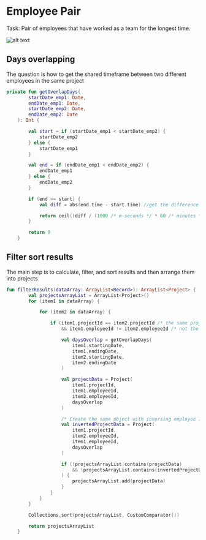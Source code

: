 # Employee Pair

Task: Pair of employees that have worked as a team for the longest time.

![alt text](https://github.com/mahmoudmagdi/mahmoud-elkhlafawi-employee/image.gif)

## Days overlapping

The question is how to get the shared timeframe between two different employees in the same project
```kotlin
private fun getOverlapDays(
        startDate_emp1: Date,
        endDate_emp1: Date,
        startDate_emp2: Date,
        endDate_emp2: Date
    ): Int {

        val start = if (startDate_emp1 < startDate_emp2) {
            startDate_emp2
        } else {
            startDate_emp1
        }

        val end = if (endDate_emp1 < endDate_emp2) {
            endDate_emp1
        } else {
            endDate_emp2
        }

        if (end >= start) {
            val diff = abs(end.time - start.time) //get the difference between two dates

            return ceil((diff / (1000 /* m-seconds */ * 60 /* minutes */ * 60 /* seconds */ * 24 /* hours */)).toDouble()).toInt()
        }

        return 0
    }
```

## Filter sort results
The main step is to calculate, filter, and sort results and then arrange them into projects

```kotlin
fun filterResults(dataArray: ArrayList<Record>): ArrayList<Project> {
        val projectsArrayList = ArrayList<Project>()
        for (item1 in dataArray) {

            for (item2 in dataArray) {

                if (item1.projectId == item2.projectId /* the same project */
                    && item1.employeeId != item2.employeeId /* not the same employee */) {

                    val daysOverlap = getOverlapDays(
                        item1.startingDate,
                        item1.endingDate,
                        item2.startingDate,
                        item2.endingDate
                    )

                    val projectData = Project(
                        item1.projectId,
                        item1.employeeId,
                        item2.employeeId,
                        daysOverlap
                    )

                    /* Create the same object with inversing employee IDs (this is the same record)*/
                    val invertedProjectData = Project(
                        item1.projectId,
                        item2.employeeId,
                        item1.employeeId,
                        daysOverlap
                    )

                    if (!projectsArrayList.contains(projectData)
                        && !projectsArrayList.contains(invertedProjectData)
                    ) {
                        projectsArrayList.add(projectData)
                    }
                }
            }
        }

        Collections.sort(projectsArrayList, CustomComparator())

        return projectsArrayList
    }
```